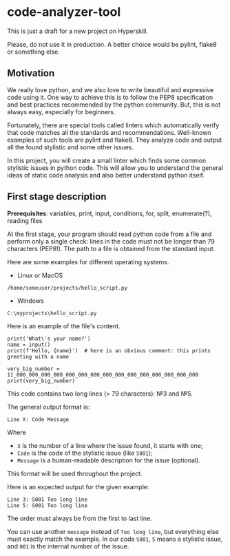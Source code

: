 # code-analyzer-tool
This is just a draft for a new project on Hyperskill.

Please, do not use it in production. A better choice would be pylint, flake8 or something else.

## Motivation

We really love python, and we also love to write beautiful and expressive code using it. 
One way to achieve this is to follow the PEP8 specification and best practices recommended by the python community.
But, this is not always easy, especially for beginners.

Fortunately, there are special tools called linters which automatically verify that code matches all the standards 
and recommendations. Well-known examples of such tools are pylint and flake8. 
They analyze code and output all the found stylistic and some other issues.

In this project, you will create a small linter which finds some common stylistic issues in python code.
This will allow you to understand the general ideas of static code analysis and also better understand python itself.

## First stage description

**Prerequisites**: variables, print, input, conditions, for, split, enumerate(?), reading files

At the first stage, your program should read python code from a file and perform only a single check: 
lines in the code must not be longer than 79 characters (PEP8!). 
The path to a file is obtained from the standard input.

Here are some examples for different operating systems.
- Linux or MacOS
```
/home/someuser/projects/hello_script.py
```
- Windows
```
C:\myprojects\hello_script.py
```

Here is an example of the file's content.
```
print('What\'s your name?')
name = input()
print(f'Hello, {name}')  # here is an obvious comment: this prints greeting with a name

very_big_number = 11_000_000_000_000_000_000_000_000_000_000_000_000_000_000_000
print(very_big_number)
```

This code contains two long lines (> 79 characters): №3 and №5.

The general output format is:
```
Line X: Code Message 
```
Where 
- `X` is the number of a line where the issue found, it starts with one;
- `Code` is the code of the stylistic issue (like `S001`);
- `Message` is a human-readable description for the issue (optional).

This format will be used throughout the project.

Here is an expected output for the given example:
```
Line 3: S001 Too long line
Line 5: S001 Too long line
```
The order must always be from the first to last line.

You can use another `message` instead of `Too long line`, but everything else must exactly match the example.
In our code `S001`, `S` means a stylistic issue, and `001` is the internal number of the issue.
